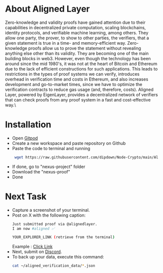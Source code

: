 # About Aligned Layer
Zero-knowledge and validity proofs have gained attention due to their capabilities in decentralized private computation, scaling blockchains, identity protocols, and verifiable machine learning, among others. They allow one party, the prover, to show to other parties, the verifiers, that a given statement is true in a time- and memory-efficient way. Zero-knowledge proofs allow us to prove the statement without revealing anything else other than its validity. They are becoming one of the main building blocks in web3. However, even though the technology has been around since the mid 1980's, it was not at the heart of Bitcoin and Ethereum due to the lack of efficient constructions for such applications. This leads to restrictions in the types of proof systems we can verify, introduces overhead in verification time and costs in Ethereum, and also increases development and go-to-market times, since we have to optimize the verification contracts to reduce gas usage (and, therefore, costs). Aligned Layer, powered by EigenLayer, provides a decentralized network of verifiers that can check proofs from any proof system in a fast and cost-effective way.\

# Installation
- Open [Gitpod](https://gitpod.io/)
- Create a new workspace and paste repository on Github
- Paste the code to terminal and running
  ```sh
   wget https://raw.githubusercontent.com/dipdown/Node-Crypto/main/AlignedLayer/alignedlayer.sh && chmod +x alignedlayer.sh && ./alignedlayer.sh
   ```
- If done, go to "nexus-project" folder
- Download the "nexus-proof"
- Done

# Next Task
- Capture a screenshot of your terminal.
- Post on X with the following caption:
  ```sh
  Just submitted proof via @alignedlayer.
  I am now #aligned ✅

  YOUR_EXPLORER_LINK (retrieve from the terminal)
  ```
  Example : [Click Link](https://x.com/RixGeologic/status/1803559073767723448) 
- Next, submit on [Discord](https://discord.gg/alignedlayer).
- To back up your data, execute this command:
  ```sh
  cat ~/aligned_verification_data/*.json
  ```
